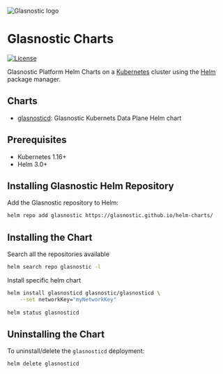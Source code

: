 ![Glasnostic logo](https://avatars.githubusercontent.com/u/6260715?s=200&v=4)

# Glasnostic Charts

[![License][license-img]][license]

[license-img]: https://img.shields.io/badge/License-Apache%202.0-blue.svg
[license]: https://github.com/glasnostic/helm-charts/blob/master/LICENSE

Glasnostic Platform Helm Charts on a [Kubernetes](https://kubernetes.io) cluster using the
[Helm](https://helm.sh) package manager.

## Charts

- [glasnosticd](https://github.com/glasnostic/helm-charts/tree/main/stable/glasnosticd): Glasnostic Kubernets Data Plane Helm chart

## Prerequisites

- Kubernetes 1.16+
- Helm 3.0+

## Installing Glasnostic Helm Repository

Add the Glasnostic repository to Helm:

```sh
helm repo add glasnostic https://glasnostic.github.io/helm-charts/
```

## Installing the Chart

Search all the repositories available

```sh
helm search repo glasnostic -l
```

Install specific helm chart

```sh
helm install glasnosticd glasnostic/glasnosticd \
    --set networkKey="myNetworkKey"
    
helm status glasnosticd
```

## Uninstalling the Chart

To uninstall/delete the `glasnosticd` deployment:

```sh
helm delete glasnosticd
```
